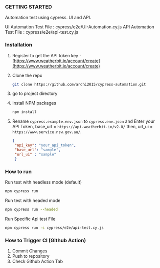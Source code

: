 ### GETTING STARTED
Automation test using  cypress. UI and API.

UI Automation Test File : cypress/e2e/UI-Automation.cy.js
API Automation Test File : cypress/e2e/api-test.cy.js

### Installation
1. Register to get the API token key -  [https://www.weatherbit.io/account/create](https://www.weatherbit.io/account/create)
2. Clone the repo
   ```sh
   git clone https://github.com/ardhi2015/cypress-automation.git
   ```
3. go to project directory

4. Install NPM packages
   ```sh
   npm install
   ```
5. Rename `cypress.example.env.json` to `cypress.env.json` and Enter your API Token, base_url = `https://api.weatherbit.io/v2.0/`  then, url_ui = `https://www.service.nsw.gov.au/`.
   ```json
   {
    "api_key": "your_api_token",
    "base_url": "sample",
    "url_ui" : "sample"
    }
   ```

### How to run
Run test with headless mode (default)
  ```sh
  npm cypress run
  ```

Run test with headed mode

  ```sh
  npm cypress run --headed
  ```
Run Specific Api test File

  ```sh
  npm cypress run -s cypress/e2e/api-test.cy.js
  ```


### How to Trigger CI (Github Action)
1. Commit Changes
2. Push to repository
3. Check Github Action Tab
